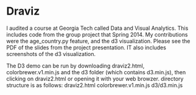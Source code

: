 Draviz
======
I audited a course at Georgia Tech called Data and Visual Analytics.  This includes code from the group project that Spring 2014.
My contributions were the age_country.py feature, and the d3 visualization.
Please see the PDF of the slides from the project presentation.  IT also includes screenshots of the d3 visualization.

The D3 demo can be run by downloading draviz2.html, colorbrewer.v1.min.js and the d3 folder (which contains d3.min.js), then clicking on draviz2.html or opening it with your web browzer.  directory structure is as follows:
draviz2.html
colorbrewer.v1.min.js
d3/d3.min.js



